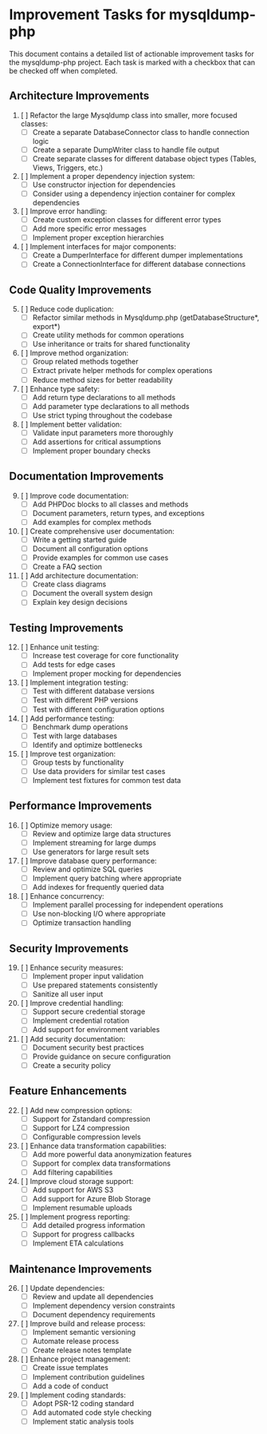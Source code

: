 # Improvement Tasks for mysqldump-php

This document contains a detailed list of actionable improvement tasks for the mysqldump-php project. Each task is marked with a checkbox that can be checked off when completed.

## Architecture Improvements

1. [ ] Refactor the large Mysqldump class into smaller, more focused classes:
   - [ ] Create a separate DatabaseConnector class to handle connection logic
   - [ ] Create a separate DumpWriter class to handle file output
   - [ ] Create separate classes for different database object types (Tables, Views, Triggers, etc.)

2. [ ] Implement a proper dependency injection system:
   - [ ] Use constructor injection for dependencies
   - [ ] Consider using a dependency injection container for complex dependencies

3. [ ] Improve error handling:
   - [ ] Create custom exception classes for different error types
   - [ ] Add more specific error messages
   - [ ] Implement proper exception hierarchies

4. [ ] Implement interfaces for major components:
   - [ ] Create a DumperInterface for different dumper implementations
   - [ ] Create a ConnectionInterface for different database connections

## Code Quality Improvements

5. [ ] Reduce code duplication:
   - [ ] Refactor similar methods in Mysqldump.php (getDatabaseStructure*, export*)
   - [ ] Create utility methods for common operations
   - [ ] Use inheritance or traits for shared functionality

6. [ ] Improve method organization:
   - [ ] Group related methods together
   - [ ] Extract private helper methods for complex operations
   - [ ] Reduce method sizes for better readability

7. [ ] Enhance type safety:
   - [ ] Add return type declarations to all methods
   - [ ] Add parameter type declarations to all methods
   - [ ] Use strict typing throughout the codebase

8. [ ] Implement better validation:
   - [ ] Validate input parameters more thoroughly
   - [ ] Add assertions for critical assumptions
   - [ ] Implement proper boundary checks

## Documentation Improvements

9. [ ] Improve code documentation:
   - [ ] Add PHPDoc blocks to all classes and methods
   - [ ] Document parameters, return types, and exceptions
   - [ ] Add examples for complex methods

10. [ ] Create comprehensive user documentation:
    - [ ] Write a getting started guide
    - [ ] Document all configuration options
    - [ ] Provide examples for common use cases
    - [ ] Create a FAQ section

11. [ ] Add architecture documentation:
    - [ ] Create class diagrams
    - [ ] Document the overall system design
    - [ ] Explain key design decisions

## Testing Improvements

12. [ ] Enhance unit testing:
    - [ ] Increase test coverage for core functionality
    - [ ] Add tests for edge cases
    - [ ] Implement proper mocking for dependencies

13. [ ] Implement integration testing:
    - [ ] Test with different database versions
    - [ ] Test with different PHP versions
    - [ ] Test with different configuration options

14. [ ] Add performance testing:
    - [ ] Benchmark dump operations
    - [ ] Test with large databases
    - [ ] Identify and optimize bottlenecks

15. [ ] Improve test organization:
    - [ ] Group tests by functionality
    - [ ] Use data providers for similar test cases
    - [ ] Implement test fixtures for common test data

## Performance Improvements

16. [ ] Optimize memory usage:
    - [ ] Review and optimize large data structures
    - [ ] Implement streaming for large dumps
    - [ ] Use generators for large result sets

17. [ ] Improve database query performance:
    - [ ] Review and optimize SQL queries
    - [ ] Implement query batching where appropriate
    - [ ] Add indexes for frequently queried data

18. [ ] Enhance concurrency:
    - [ ] Implement parallel processing for independent operations
    - [ ] Use non-blocking I/O where appropriate
    - [ ] Optimize transaction handling

## Security Improvements

19. [ ] Enhance security measures:
    - [ ] Implement proper input validation
    - [ ] Use prepared statements consistently
    - [ ] Sanitize all user input

20. [ ] Improve credential handling:
    - [ ] Support secure credential storage
    - [ ] Implement credential rotation
    - [ ] Add support for environment variables

21. [ ] Add security documentation:
    - [ ] Document security best practices
    - [ ] Provide guidance on secure configuration
    - [ ] Create a security policy

## Feature Enhancements

22. [ ] Add new compression options:
    - [ ] Support for Zstandard compression
    - [ ] Support for LZ4 compression
    - [ ] Configurable compression levels

23. [ ] Enhance data transformation capabilities:
    - [ ] Add more powerful data anonymization features
    - [ ] Support for complex data transformations
    - [ ] Add filtering capabilities

24. [ ] Improve cloud storage support:
    - [ ] Add support for AWS S3
    - [ ] Add support for Azure Blob Storage
    - [ ] Implement resumable uploads

25. [ ] Implement progress reporting:
    - [ ] Add detailed progress information
    - [ ] Support for progress callbacks
    - [ ] Implement ETA calculations

## Maintenance Improvements

26. [ ] Update dependencies:
    - [ ] Review and update all dependencies
    - [ ] Implement dependency version constraints
    - [ ] Document dependency requirements

27. [ ] Improve build and release process:
    - [ ] Implement semantic versioning
    - [ ] Automate release process
    - [ ] Create release notes template

28. [ ] Enhance project management:
    - [ ] Create issue templates
    - [ ] Implement contribution guidelines
    - [ ] Add a code of conduct

29. [ ] Implement coding standards:
    - [ ] Adopt PSR-12 coding standard
    - [ ] Add automated code style checking
    - [ ] Implement static analysis tools
